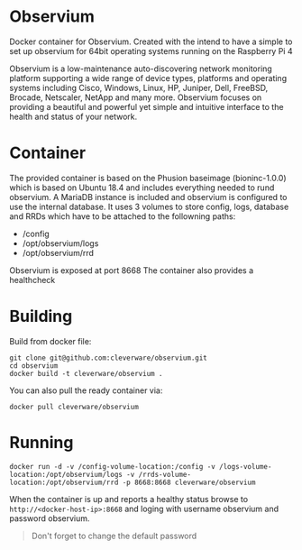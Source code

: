 # Observium

Docker container for Observium. Created with the intend to have a simple to set up observium for 64bit operating systems running on the Raspberry Pi 4

Observium is a low-maintenance auto-discovering network monitoring platform supporting a wide range of device types, platforms and operating systems including Cisco, Windows, Linux, HP, Juniper, Dell, FreeBSD, Brocade, Netscaler, NetApp and many more. Observium focuses on providing a beautiful and powerful yet simple and intuitive interface to the health and status of your network.

# Container
The provided container is based on the Phusion baseimage (bioninc-1.0.0) which is based on Ubuntu 18.4 and includes everything needed to rund observium. A MariaDB instance is included and observium is configured to use the internal database. It uses 3 volumes to store config, logs, database and RRDs which have to be attached to the followning paths:
- /config
- /opt/observium/logs
- /opt/observium/rrd

Observium is exposed at port 8668
The container also provides a healthcheck


# Building
Build from docker file:
<pre><code>git clone git@github.com:cleverware/observium.git
cd observium
docker build -t cleverware/observium .</pre></code>
You can also pull the ready container via:
<pre><code>docker pull cleverware/observium</code></pre>

# Running
<pre><code>docker run -d -v /config-volume-location:/config -v /logs-volume-location:/opt/observium/logs -v /rrds-volume-location:/opt/observium/rrd -p 8668:8668 cleverware/observium</code></pre>
When the container is up and reports a healthy status browse to 
```http://<docker-host-ip>:8668```
and loging with username observium and password observium.

> Don't forget to change the default password

